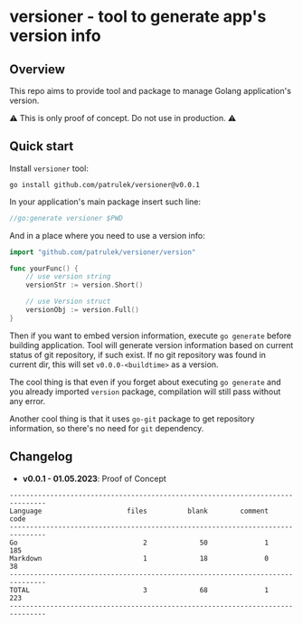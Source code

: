 # versioner - tool to generate app's version info

## Overview

This repo aims to provide tool and package to manage Golang application's version.

:warning: This is only proof of concept. Do not use in production. :warning:

## Quick start

Install `versioner` tool:

```console
go install github.com/patrulek/versioner@v0.0.1
```

In your application's main package insert such line:

```go
//go:generate versioner $PWD
```

And in a place where you need to use a version info:

```go
import "github.com/patrulek/versioner/version"

func yourFunc() {
    // use version string
    versionStr := version.Short()

    // use Version struct
    versionObj := version.Full()
}
```

Then if you want to embed version information, execute `go generate` before building application. Tool will generate version information based on current status of git repository, if such exist. If no git repository was found in current dir, this will set `v0.0.0-<buildtime>` as a version.

The cool thing is that even if you forget about executing `go generate` and you already imported `version` package, compilation will still pass without any error.

Another cool thing is that it uses `go-git` package to get repository information, so there's no need for `git` dependency.

## Changelog

- **v0.0.1 - 01.05.2023**: Proof of Concept

```console
-------------------------------------------------------------------------------
Language                     files          blank        comment           code
-------------------------------------------------------------------------------
Go                               2             50              1            185
Markdown                         1             18              0             38
-------------------------------------------------------------------------------
TOTAL                            3             68              1            223
-------------------------------------------------------------------------------
```